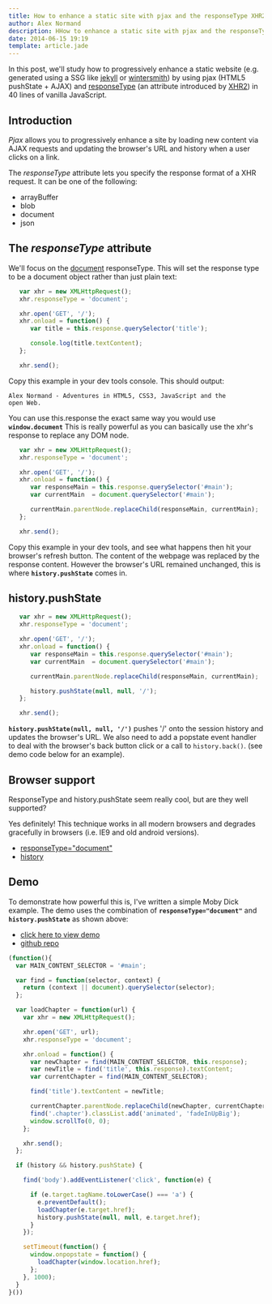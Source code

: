 ```yaml
---
title: How to enhance a static site with pjax and the responseType XHR2 attribute
author: Alex Normand
description: HHow to enhance a static site with pjax and the responseType XHR2 attribute
date: 2014-06-15 19:19
template: article.jade
---
```



In this post, we'll study how to progressively enhance a static website
(e.g. generated using a SSG like [jekyll](http://jekyllrb.com/) or [wintersmith](http://wintersmith.io/)) by using pjax (HTML5 pushState + AJAX)
and [responseType](http://www.w3.org/TR/XMLHttpRequest2/#dom-xmlhttprequest-responsetype)
(an attribute introduced by [XHR2](http://www.w3.org/TR/XMLHttpRequest2/)) in 40 lines of vanilla JavaScript.

<span class="more"></span>


## Introduction
*Pjax* allows you to progressively enhance a site by loading new content
via AJAX requests and updating the browser's URL and history when a user
clicks on a link.

The *responseType* attribute lets you specify the response format of a XHR request.
It can be one of the following:

  - arrayBuffer
  - blob
  - document
  - json


## The *responseType* attribute

We'll focus on the [document](http://www.w3.org/TR/XMLHttpRequest/#document-response-entity-body)
responseType. This will set the response type to be a document object rather than just plain text:

```js
   var xhr = new XMLHttpRequest();
   xhr.responseType = 'document';

   xhr.open('GET', '/');
   xhr.onload = function() {
      var title = this.response.querySelector('title');

      console.log(title.textContent);
   };

   xhr.send();
```

Copy this example in your dev tools console.
This should output:

<code>Alex Normand - Adventures in HTML5, CSS3, JavaScript and the open Web.</code>

You can use this.response the exact same way you would use **<code>window.document</code>**
This is really powerful as you can basically use the xhr's response to replace any DOM node.

```js
   var xhr = new XMLHttpRequest();
   xhr.responseType = 'document';

   xhr.open('GET', '/');
   xhr.onload = function() {
      var responseMain = this.response.querySelector('#main');
      var currentMain  = document.querySelector('#main');

      currentMain.parentNode.replaceChild(responseMain, currentMain);
   };

   xhr.send();
```

Copy this example in your dev tools, and see what happens then hit your browser's refresh button.
The content of the webpage was replaced by the response content.
However the browser's URL remained unchanged, this is where **<code>history.pushState</code>** comes in.

## history.pushState

```js
   var xhr = new XMLHttpRequest();
   xhr.responseType = 'document';

   xhr.open('GET', '/');
   xhr.onload = function() {
      var responseMain = this.response.querySelector('#main');
      var currentMain  = document.querySelector('#main');

      currentMain.parentNode.replaceChild(responseMain, currentMain);

      history.pushState(null, null, '/');
   };

   xhr.send();
```

**<code>history.pushState(null, null, '/')</code>**
pushes '/' onto the session history and updates the browser's URL.
We also need to add a popstate event handler to deal with the browser's back button click
or a call to <code>history.back()</code>.
(see demo code below for an example).


## Browser support

ResponseType and history.pushState seem really cool, but are they well supported?


Yes definitely! This technique works in all modern browsers and degrades gracefully in
browsers (i.e. IE9 and old android versions).

 * [responseType="document"](https://developer.mozilla.org/en-US/docs/Web/API/XMLHttpRequest/HTML_in_XMLHttpRequest#AutoCompatibilityTable)
 * [history](http://caniuse.com/#feat=history)


## Demo

To demonstrate how powerful this is, I've written a simple Moby Dick example.
The demo uses the combination of **<code>responseType="document"</code>** and **<code>history.pushState</code>** as shown above:

  * [click here to view demo](http://alexnormand.github.io/moby-dick-demo/chapters/1.html)
  * [github repo](https://github.com/alexnormand/moby-dick-demo)



```js
(function(){
  var MAIN_CONTENT_SELECTOR = '#main';

  var find = function(selector, context) {
    return (context || document).querySelector(selector);
  };

  var loadChapter = function(url) {
    var xhr = new XMLHttpRequest();

    xhr.open('GET', url);
    xhr.responseType = 'document';

    xhr.onload = function() {
      var newChapter = find(MAIN_CONTENT_SELECTOR, this.response);
      var newTitle = find('title', this.response).textContent;
      var currentChapter = find(MAIN_CONTENT_SELECTOR);

      find('title').textContent = newTitle;

      currentChapter.parentNode.replaceChild(newChapter, currentChapter);
      find('.chapter').classList.add('animated', 'fadeInUpBig');
      window.scrollTo(0, 0);
    };

    xhr.send();
  };

  if (history && history.pushState) {

    find('body').addEventListener('click', function(e) {

      if (e.target.tagName.toLowerCase() === 'a') {
        e.preventDefault();
        loadChapter(e.target.href);
        history.pushState(null, null, e.target.href);
      }
    });

    setTimeout(function() {
      window.onpopstate = function() {
        loadChapter(window.location.href);
      };
    }, 1000);
  }
}())

```
